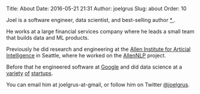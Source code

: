 Title: About
Date: 2016-05-21 21:31
Author: joelgrus
Slug: about
Order: 10

Joel is a software engineer, data scientist, and
best-selling author <a href="https://news.ycombinator.com/item?id=11178828">* </a>.

He works at a large financial services company
where he leads a small team that builds data and ML products.

Previously he did research and engineering at the
<a href="http://allenai.org">Allen Institute for Articial Intelligence</a>
in Seattle, where he worked on the <a href = "http://allennlp.org">AllenNLP</a> project.

Before that he engineered software at <a href="http://www.google.com">Google</a>
and did data science at a
<a href="https://www.geekwire.com/2015/microsoft-acquires-seattle-based-volometrix-to-bring-deeper-insights-into-worker-productivity/">variety</a>
<a href="http://www.geekwire.com/2013/ebay-acquires-decidecom-shopping-research-site-shut-sept-30/">of</a>
<a href="http://www.geekwire.com/2014/farewell-farecast-microsoft-kills-airfare-price-predictor-dismay-creator/">startups</a>.

You can email him at joelgrus-at-gmail, or follow him on Twitter <a href = "https://twitter.com/joelgrus">@joelgrus</a>.
